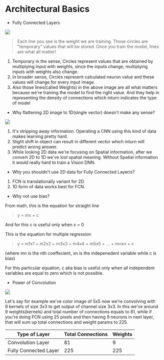 # Architectural Basics

* Fully Connected Layers

![](https://pvsmt99345.i.lithium.com/t5/image/serverpage/image-id/42339i8BA3F2CCCEDE7458?v=1.0)

> Each line you see is the weight we are training. Those circles are "temporary" values that will be stored. Once you train the model, lines are what all matter!

1. Temporary in the sense, Circles represent values that are obtained by multiplying input with weights, since the inputs change, multiplying inputs with weights also change. 
2. In broader sense, Circles represent calculated neuron value and these values will change for every input image.
3. Also those lines(called Weights) in the above image are all what matters because we're training the model to find the right value. And they help in representing the density of connections which inturn indicates the type of model


* Why flattening 2D image to 1D(single vector) doesn't make any sense?

![](https://github.com/Gilf641/Test/blob/master/ezgif-6-07ff0eb0db4e.gif)
1. It's stripping away information. Operating a CNN using this kind of data makes learning pretty hard. 
2. Slight shift in object can result in different vector which inturn will predict wrong answer.
3. While looking 2D data we're focusing on Spatial information, after we convert 2D to 1D we've lost spatial meaning. Without Spatial information it would really hard to train a Vision DNN. 


* Why you shouldn't use 2D data for Fully Connected Layer/s?

1. FCN is translationally variant for 2D. 
2. 1D form of data works best for FCN.

* Why not use bias?

From math, this is the equation for straight line
> y = mx + c 

And for this c is useful only when x = 0

This is the equation for multiple regression 
> y = m1x1 + m2x2 + m3x3 + m4x4 + m5x5 + ... + mnxn + c 

(where mn is the nth coeffecient, xn is the indepenedent variable while c is bias)

For this particular equation, c aka bias is useful only when all independent variables are equal to zero which is not possible.

* Power of Convolution

![](https://miro.medium.com/max/1052/0*Asw1tDuRs3wTjwi7.gif)

Let's say for example we've color image of 5x5 now we're convolving with 9 kernels of size 3x3 to get output of channel size 3x3. In this we've around 9 weights(kernels) and total number of connections equals to 81, while if you're doing FCN using 25 pixels and then having 9 neurons in next layer, that will sum up total connections and weight params to 225.

| Type of Layer| Total Connections | Weights |
| ------------- | ------------- | ------------- |
| Convolution Layer | 81  | 9 |
| Fully Connected Layer | 225  | 225 |
